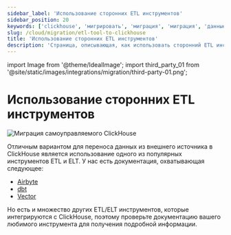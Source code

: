 ```yaml
---
sidebar_label: 'Использование сторонних ETL инструментов'
sidebar_position: 20
keywords: ['clickhouse', 'мигрировать', 'миграция', 'миграция', 'данные', 'etl', 'elt', 'clickhouse-local', 'clickhouse-client']
slug: /cloud/migration/etl-tool-to-clickhouse
title: 'Использование сторонних ETL инструментов'
description: 'Страница, описывающая, как использовать сторонний ETL инструмент с ClickHouse'
---
```


import Image from '@theme/IdealImage';
import third_party_01 from '@site/static/images/integrations/migration/third-party-01.png';


# Использование сторонних ETL инструментов

<Image img={third_party_01} size='sm' alt='Миграция самоуправляемого ClickHouse' background='white' />

Отличным вариантом для переноса данных из внешнего источника в ClickHouse является использование одного из популярных инструментов ETL и ELT. У нас есть документация, охватывающая следующее:

- [Airbyte](/integrations/data-ingestion/etl-tools/airbyte-and-clickhouse.md)
- [dbt](/integrations/data-ingestion/etl-tools/dbt/index.md)
- [Vector](/integrations/data-ingestion/etl-tools/vector-to-clickhouse.md)

Но есть и множество других ETL/ELT инструментов, которые интегрируются с ClickHouse, поэтому проверьте документацию вашего любимого инструмента для получения подробной информации.
